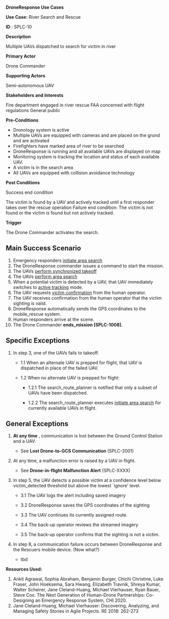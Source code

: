 **DroneResponse Use Cases**

**Use Case:** River Search and Rescue

**ID** : SPLC-10

**Description**

Multiple UAVs dispatched to search for victim in river

**Primary Actor**

Drone Commander

**Supporting Actors**

Semi-autonomous UAV

**Stakeholders and Interests**

Fire department engaged in river rescue
 FAA concerned with flight regulations
 General public

**Pre-Conditions**

- Dronology system is active
- Multiple UAVs are equipped with cameras and are placed on the grund and are activated
- Firefighters have marked area of river to be searched
- DroneResponse is running and all available UAVs are displayed on map
- Monitoring system is tracking the location and status of each available UAV.
- A victim is in the search area
- All UAVs are equipped with collision avoidance technology

**Post Conditions**

Success end condition

The victim is found by a UAV and actively tracked until a first responder takes over the rescue operation
Failure end condition:
 The victim is not found or the victim is found but not actively tracked.

**Trigger**

The Drone Commander activates the search.

## Main Success Scenario

1. Emergency responders [initiate area search](../supporting/InitiateAreaSearch.md)
2. The DroneResponse commander issues a command to start the mission.
3. The UAVs [perform synchronized takeoff](../supporting/SynchronizedTakeoff.md)
4. The UAVs [perform area search](../supporting/PerformAreaSearch.md)
5. When a potential victim is detected by a UAV, that UAV immediately switches to [active tracking](../supporting/ActiveTracking.md) mode.
6. The UAV requests [victim confirmation](supporting/VictimConfirmation.md) from the human operator.
7. The UAV receives confirmation from the human operator that the victim sighting is valid.
8. DroneResponse automatically sends the GPS coordinates to the mobile\_rescue system.
9. Human responders arrive at the scene.
10. The Drone Commander **ends\_mission [SPLC-1008].**

## Specific Exceptions

1. In step 3, one of the UAVs fails to takeoff.

   * 1.1 When an alternate UAV is prepped for flight, that UAV is dispatched in place of the failed UAV.

   * 1.2 When no alternate UAV is prepped for flight:

      * 1.2.1 The search\_route\_planner is notified that only a subset of UAVs have been dispatched.

      * 1.2.2 The search\_route\_planner executes [initiate area search](../supporting/InitiateAreaSearch.md) for currently available UAVs in flight.

## General Exceptions

1. **At any time** , communication is lost between the Ground Control Station and a UAV.

   * See **Lost Drone-to-GCS Communication** (SPLC-2001)

2. At any time, a malfunction error is raised by a UAV in flight.

   * See **Drone-in-flight Malfunction Alert** (SPLC-XXXX)

3. In step 5, the UAV detects a possible victim at a confidence level below victim\_detected threshold but above the lowest `ignore&#39; level.

   * 3.1 The UAV logs the alert including saved imagery

   * 3.2 DroneResponse saves the GPS coordinates of the sighting

   * 3.3 The UAV continues its currently assigned route.

   * 3.4 The back-up operator reviews the streamed imagery

   * 3.5 The back-up operator confirms that the sighting is not a victim.

4. In step 8, a communication failure occurs between DroneResponse and the Rescuers mobile device. (Now what?)
   * tbd


**Resources Used:**

1. Ankit Agrawal, Sophia Abraham, Benjamin Burger, Chichi Christine, Luke Fraser, John Hoeksema, Sara Hwang, Elizabeth Travnik, Shreya Kumar, Walter Scheirer, Jane Cleland-Huang, Michael Vierhauser, Ryan Bauer, Steve Cox: The Next Generation of Human-Drone Partnerships: Co-Designing an Emergency Response System, CHI 2020.
2. Jane Cleland-Huang, Michael Vierhauser: Discovering, Analyzing, and Managing Safety Stories in Agile Projects. RE 2018: 262-273

